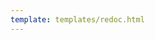 ```yaml
---
template: templates/redoc.html
---
```


<redoc spec-url={{base_path}}/apis/restapis/org-scim2.yaml></redoc>
<script src="https://cdn.jsdelivr.net/npm/redoc@next/bundles/redoc.standalone.js"> </script>